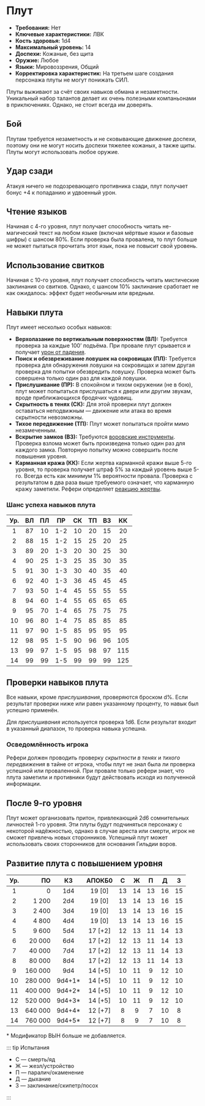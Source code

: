 # Плут

-   **Требования:** Нет
-   **Ключевые характеристики:** ЛВК
-   **Кость здоровья:** 1d4
-   **Максимальный уровень:** 14
-   **Доспехи:** Кожаные, без щита
-   **Оружие:** Любое
-   **Языки:** Мировоззрения, Общий
-   **Корректировка характеристик:** На третьем шаге создания персонажа плуты не могут понижать СИЛ.

Плуты выживают за счёт своих навыков обмана и незаметности. Уникальный набор талантов делает их очень полезными компаньонами в приключениях. Однако, не стоит всегда им доверять.

## Бой

Плутам требуется незаметность и не сковывающие движение доспехи, поэтому они не могут носить доспехи тяжелее кожаных, а также щиты. Плуты могут использовать любое оружие.

## Удар сзади

Атакуя ничего не подозревающего противника сзади, плут получает бонус +4 к попаданию и удвоенный урон.

## Чтение языков

Начиная с 4-го уровня, плут получает способность читать не-магический текст на любом языке (включая мёртвые языки и базовые шифры) с шансом 80%. Если проверка была провалена, то плут больше не может пытаться прочитать этот язык, пока не повысит свой уровень.

## Использование свитков

Начиная с 10-го уровня, плут получает способность читать мистические заклинания со свитков. Однако, с шансом 10% заклинание сработает не как ожидалось: эффект будет необычным или вредным.

## Навыки плута

Плут имеет несколько особых навыков:

-   **Верхолазание по вертикальным поверхностям (ВЛ):** Требуется проверка за каждые 100’ подъёма. При провале плут срывается и получает [урон от падения](../../adventures/adventuring/hazards-and-challenges#падение).
-   **Поиск и обезвреживание ловушек на сокровищах (ПЛ):** Требуется проверка для обнаружения ловушки на сокровищах и затем другая проверка для попытки обезвредить ловушку. Проверка может быть совершена только один раз для каждой ловушки.
-   **Прислушивание (ПР):** В спокойном и тихом окружении (не в бою), плут может попытаться прислушаться к двери или другим звукам, вроде приближающихся бродячих чудовищ.
-   **Скрытность в тенях (СК):** Для этой проверки плут должен оставаться неподвижным — движение или атака во время скрытности невозможны.
-   **Тихое передвижение (ТП):** Плут может попытаться пройти мимо незамеченным.
-   **Вскрытие замков (ВЗ):** Требуются [воровские инструменты](../equipment/adventuring-gear). Проверка взлома может быть произведена только один раз для каждого замка. Повторную попытку можно совершить после повышения уровня.
-   **Карманная кража (КК):** Если жертва карманной кражи выше 5-го уровня, то проверка получает штраф 5% за каждый уровень выше 5-го. Всегда есть как минимум 1% вероятности провала. Проверка с результатом в два раза выше требуемого означает, что карманную кражу заметили. Рефери определяет [реакцию жертвы](../../adventures/encounters/encounters#действия-чудовищ).

### Шанс успеха навыков плута

| Ур. | ВЛ  | ПЛ  | ПР  | СК  | ТП  | ВЗ  | КК  |
| :-: | :-: | :-: | :-: | :-: | :-: | :-: | :-: |
|  1  | 87  | 10  | 1-2 | 10  | 20  | 15  | 20  |
|  2  | 88  | 15  | 1-2 | 15  | 25  | 20  | 25  |
|  3  | 89  | 20  | 1-3 | 20  | 30  | 25  | 30  |
|  4  | 90  | 25  | 1-3 | 25  | 35  | 30  | 35  |
|  5  | 91  | 30  | 1-3 | 30  | 40  | 35  | 40  |
|  6  | 92  | 40  | 1-3 | 36  | 45  | 45  | 45  |
|  7  | 93  | 50  | 1-4 | 45  | 55  | 55  | 55  |
|  8  | 94  | 60  | 1-4 | 55  | 65  | 65  | 65  |
|  9  | 95  | 70  | 1-4 | 65  | 75  | 75  | 75  |
| 10  | 96  | 80  | 1-4 | 75  | 85  | 85  | 85  |
| 11  | 97  | 90  | 1-5 | 85  | 95  | 95  | 95  |
| 12  | 98  | 95  | 1-5 | 90  | 96  | 96  | 105 |
| 13  | 99  | 97  | 1-5 | 95  | 98  | 97  | 115 |
| 14  | 99  | 99  | 1-5 | 99  | 99  | 99  | 125 |

## Проверки навыков плута

Все навыки, кроме _прислушивания_, проверяются броском d%. Если результат проверки ниже или равен указанному проценту, то навык был успешно применён.

Для _прислушивания_ используется проверка 1d6. Если результат входит в указанный диапазон, то проверка навыка успешна.

### Осведомлённость игрока

Рефери должен проводить проверку _скрытности в тенях_ и _тихого передвижения_ в тайне от игрока, чтобы плут не знал была ли проверка успешной или проваленной. При провале только рефери знает, что плута заметили и противники будут действовать исходя из полученной информации.

## После 9-го уровня

Плут может организовать притон, привлекающий 2d6 сомнительных личностей 1-го уровня. Эти плуты будут подчиняться персонажу с некоторой надёжностью, однако в случае ареста или смерти, игрок не сможет привлечь новых сторонников. Успешный плут может использовать своих сторонников для основания Гильдии воров.

## Развитие плута с повышением уровня

| Ур. |      ПО |   КЗ    | АПОКБ0  |  C  |  Ж  |  П  |  Д  |  З  |
| :-: | ------: | :-----: | :-----: | :-: | :-: | :-: | :-: | :-: |
|  1  |       0 |   1d4   | 19 [0]  | 13  | 14  | 13  | 16  | 15  |
|  2  |   1 200 |   2d4   | 19 [0]  | 13  | 14  | 13  | 16  | 15  |
|  3  |   2 400 |   3d4   | 19 [0]  | 13  | 14  | 13  | 16  | 15  |
|  4  |   4 800 |   4d4   | 19 [0]  | 13  | 14  | 13  | 16  | 15  |
|  5  |   9 600 |   5d4   | 17 [+2] | 12  | 13  | 11  | 14  | 13  |
|  6  |  20 000 |   6d4   | 17 [+2] | 12  | 13  | 11  | 14  | 13  |
|  7  |  40 000 |   7d4   | 17 [+2] | 12  | 13  | 11  | 14  | 13  |
|  8  |  80 000 |   8d4   | 17 [+2] | 12  | 13  | 11  | 14  | 13  |
|  9  | 160 000 |   9d4   | 14 [+5] | 10  | 11  |  9  | 12  | 10  |
| 10  | 280 000 | 9d4+1\* | 14 [+5] | 10  | 11  |  9  | 12  | 10  |
| 11  | 400 000 | 9d4+2\* | 14 [+5] | 10  | 11  |  9  | 12  | 10  |
| 12  | 520 000 | 9d4+3\* | 14 [+5] | 10  | 11  |  9  | 12  | 10  |
| 13  | 640 000 | 9d4+4\* | 12 [+7] |  8  |  9  |  7  | 10  |  8  |
| 14  | 760 000 | 9d4+5\* | 12 [+7] |  8  |  9  |  7  | 10  |  8  |

\* Модификатор ВЫН больше не добавляется.

::: tip Испытания

-   С — смерть/яд
-   Ж — жезл/устройство
-   П — паралич/окаменение
-   Д — дыхание
-   З — заклинание/скипетр/посох

:::
